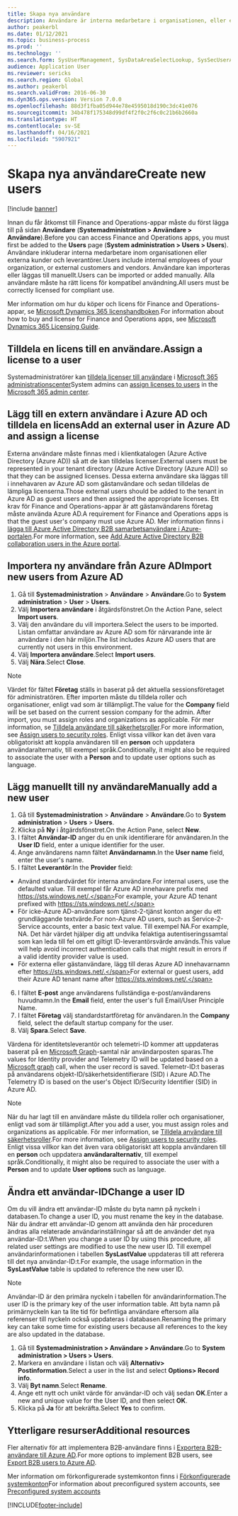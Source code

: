 ```yaml
---
title: Skapa nya användare
description: Användare är interna medarbetare i organisationen, eller externa kunder och leverantörer, som behöver åtkomst till systemet för att utföra sitt arbete.
author: peakerbl
ms.date: 01/12/2021
ms.topic: business-process
ms.prod: ''
ms.technology: ''
ms.search.form: SysUserManagement, SysDataAreaSelectLookup, SysSecUserAddRoles, SysUserMSODSUserImport
audience: Application User
ms.reviewer: sericks
ms.search.region: Global
ms.author: peakerbl
ms.search.validFrom: 2016-06-30
ms.dyn365.ops.version: Version 7.0.0
ms.openlocfilehash: 88d3f1fba05d944e78e4595018d190c3dc41e076
ms.sourcegitcommit: 34b478f175348d99df4f2f0c2f6c0c21b6b2660a
ms.translationtype: HT
ms.contentlocale: sv-SE
ms.lasthandoff: 04/16/2021
ms.locfileid: "5907921"
---
```

# <a name="create-new-users"></a><span data-ttu-id="e955c-103">Skapa nya användare</span><span class="sxs-lookup"><span data-stu-id="e955c-103">Create new users</span></span>

[!include [banner](../../includes/banner.md)]

<span data-ttu-id="e955c-104">Innan du får åtkomst till Finance and Operations-appar måste du först lägga till på sidan **Användare** (**Systemadministration \> Användare \> Användare**).</span><span class="sxs-lookup"><span data-stu-id="e955c-104">Before you can access Finance and Operations apps, you must first be added to the **Users** page (**System administration \> Users \> Users**).</span></span> <span data-ttu-id="e955c-105">Användare inkluderar interna medarbetare inom organisationen eller externa kunder och leverantörer.</span><span class="sxs-lookup"><span data-stu-id="e955c-105">Users include internal employees of your organization, or external customers and vendors.</span></span> <span data-ttu-id="e955c-106">Användare kan importeras eller läggas till manuellt.</span><span class="sxs-lookup"><span data-stu-id="e955c-106">Users can be imported or added manually.</span></span> <span data-ttu-id="e955c-107">Alla användare måste ha rätt licens för kompatibel användning.</span><span class="sxs-lookup"><span data-stu-id="e955c-107">All users must be correctly licensed for compliant use.</span></span>

<span data-ttu-id="e955c-108">Mer information om hur du köper och licens för Finance and Operations-appar, se [Microsoft Dynamics 365 licenshandboken](https://go.microsoft.com/fwlink/?LinkId=866544&amp;clcid=0x409).</span><span class="sxs-lookup"><span data-stu-id="e955c-108">For information about how to buy and license for Finance and Operations apps, see [Microsoft Dynamics 365 Licensing Guide](https://go.microsoft.com/fwlink/?LinkId=866544&amp;clcid=0x409).</span></span>

## <a name="assign-a-license-to-a-user"></a><span data-ttu-id="e955c-109">Tilldela en licens till en användare.</span><span class="sxs-lookup"><span data-stu-id="e955c-109">Assign a license to a user</span></span>
<span data-ttu-id="e955c-110">Systemadministratörer kan [tilldela licenser till användare](/office365/admin/subscriptions-and-billing/assign-licenses-to-users?view=o365-worldwide) i [Microsoft 365 administrationscenter](/office365/admin/admin-overview/about-the-admin-center?view=o365-worldwide)</span><span class="sxs-lookup"><span data-stu-id="e955c-110">System admins can [assign licenses to users](/office365/admin/subscriptions-and-billing/assign-licenses-to-users?view=o365-worldwide) in the [Microsoft 365 admin center](/office365/admin/admin-overview/about-the-admin-center?view=o365-worldwide).</span></span>

## <a name="add-an-external-user-in-azure-ad-and-assign-a-license"></a><span data-ttu-id="e955c-111">Lägg till en extern användare i Azure AD och tilldela en licens</span><span class="sxs-lookup"><span data-stu-id="e955c-111">Add an external user in Azure AD and assign a license</span></span> 
<span data-ttu-id="e955c-112">Externa användare måste finnas med i klientkatalogen (Azure Active Directory (Azure AD)) så att de kan tilldelas licenser.</span><span class="sxs-lookup"><span data-stu-id="e955c-112">External users must be represented in your tenant directory (Azure Active Directory (Azure AD)) so that they can be assigned licenses.</span></span> <span data-ttu-id="e955c-113">Dessa externa användare ska läggas till i innehavaren av Azure AD som gästanvändare och sedan tilldelas de lämpliga licenserna.</span><span class="sxs-lookup"><span data-stu-id="e955c-113">Those external users should be added to the tenant in Azure AD as guest users and then assigned the appropriate licenses.</span></span> <span data-ttu-id="e955c-114">Ett krav för Finance and Operations-appar är att gästanvändarens företag måste använda Azure AD.</span><span class="sxs-lookup"><span data-stu-id="e955c-114">A requirement for Finance and Operations apps is that the guest user's company must use Azure AD.</span></span> <span data-ttu-id="e955c-115">Mer information finns i [lägga till Azure Active Directory B2B samarbetsanvändare i Azure-portalen](/azure/active-directory/b2b/add-users-administrator).</span><span class="sxs-lookup"><span data-stu-id="e955c-115">For more information, see [Add Azure Active Directory B2B collaboration users in the Azure portal](/azure/active-directory/b2b/add-users-administrator).</span></span>

## <a name="import-new-users-from-azure-ad"></a><span data-ttu-id="e955c-116">Importera ny användare från Azure AD</span><span class="sxs-lookup"><span data-stu-id="e955c-116">Import new users from Azure AD</span></span> 
1. <span data-ttu-id="e955c-117">Gå till **Systemadministration** \> **Användare** \> **Användare**.</span><span class="sxs-lookup"><span data-stu-id="e955c-117">Go to **System administration** \> **User** \> **Users**.</span></span>
2. <span data-ttu-id="e955c-118">Välj **Importera användare** i åtgärdsfönstret.</span><span class="sxs-lookup"><span data-stu-id="e955c-118">On the Action Pane, select **Import users**.</span></span>
3. <span data-ttu-id="e955c-119">Välj den användare du vill importera.</span><span class="sxs-lookup"><span data-stu-id="e955c-119">Select the users to be imported.</span></span> <span data-ttu-id="e955c-120">Listan omfattar användare av Azure AD som för närvarande inte är användare i den här miljön.</span><span class="sxs-lookup"><span data-stu-id="e955c-120">The list includes Azure AD users that are currently not users in this environment.</span></span>
4. <span data-ttu-id="e955c-121">Välj **Importera användare**.</span><span class="sxs-lookup"><span data-stu-id="e955c-121">Select **Import users**.</span></span>
5. <span data-ttu-id="e955c-122">Välj **Nära**.</span><span class="sxs-lookup"><span data-stu-id="e955c-122">Select **Close**.</span></span>

> [!NOTE]
> <span data-ttu-id="e955c-123">Värdet för fältet **Företag** ställs in baserat på det aktuella sessionsföretaget för administratören. Efter importen måste du tilldela roller och organisationer, enligt vad som är tillämpligt.</span><span class="sxs-lookup"><span data-stu-id="e955c-123">The value for the **Company** field will be set based on the current session company for the admin. After import, you must assign roles and organizations as applicable.</span></span> <span data-ttu-id="e955c-124">För mer information, se [Tilldela användare till säkerhetsroller](assign-users-security-roles.md).</span><span class="sxs-lookup"><span data-stu-id="e955c-124">For more information, see [Assign users to security roles](assign-users-security-roles.md).</span></span> <span data-ttu-id="e955c-125">Enligt vissa villkor kan det även vara obligatoriskt att koppla användaren till en **person** och uppdatera användaralternativ, till exempel språk.</span><span class="sxs-lookup"><span data-stu-id="e955c-125">Conditionally, it might also be required to associate the user with a **Person** and to update user options such as language.</span></span>

## <a name="manually-add-a-new-user"></a><span data-ttu-id="e955c-126">Lägg manuellt till ny användare</span><span class="sxs-lookup"><span data-stu-id="e955c-126">Manually add a new user</span></span>
1. <span data-ttu-id="e955c-127">Gå till **Systemadministration** \> **Användare** \> **Användare**.</span><span class="sxs-lookup"><span data-stu-id="e955c-127">Go to **System administration** \> **Users** \> **Users**.</span></span>
2. <span data-ttu-id="e955c-128">Klicka på **Ny** i åtgärdsfönstret.</span><span class="sxs-lookup"><span data-stu-id="e955c-128">On the Action Pane, select **New**.</span></span>
3. <span data-ttu-id="e955c-129">I fältet **Användar-ID** anger du en unik identifierare för användaren.</span><span class="sxs-lookup"><span data-stu-id="e955c-129">In the **User ID** field, enter a unique identifier for the user.</span></span>   
4. <span data-ttu-id="e955c-130">Ange användarens namn fältet **Användarnamn**.</span><span class="sxs-lookup"><span data-stu-id="e955c-130">In the **User name** field, enter the user's name.</span></span>  
5. <span data-ttu-id="e955c-131">I fältet **Leverantör**:</span><span class="sxs-lookup"><span data-stu-id="e955c-131">In the **Provider** field:</span></span>
 - <span data-ttu-id="e955c-132">Använd standardvärdet för interna användare.</span><span class="sxs-lookup"><span data-stu-id="e955c-132">For internal users, use the defaulted value.</span></span> <span data-ttu-id="e955c-133">Till exempel får Azure AD innehavare prefix med https://sts.windows.net/.</span><span class="sxs-lookup"><span data-stu-id="e955c-133">For example, your Azure AD tenant prefixed with https://sts.windows.net/.</span></span>  
 - <span data-ttu-id="e955c-134">För icke-Azure AD-användare som tjänst-2-tjänst konton anger du ett grundläggande textvärde.</span><span class="sxs-lookup"><span data-stu-id="e955c-134">For non-Azure AD users, such as Service-2-Service accounts, enter a basic text value.</span></span> <span data-ttu-id="e955c-135">Till exempel NA.</span><span class="sxs-lookup"><span data-stu-id="e955c-135">For example, NA.</span></span> <span data-ttu-id="e955c-136">Det här värdet hjälper dig att undvika felaktiga autentiseringssamtal som kan leda till fel om ett giltigt ID-leverantörsvärde används.</span><span class="sxs-lookup"><span data-stu-id="e955c-136">This value will help avoid incorrect authentication calls that might result in errors if a valid identity provider value is used.</span></span>  
 - <span data-ttu-id="e955c-137">För externa eller gästanvändare, lägg till deras Azure AD innehavarnamn efter https://sts.windows.net/.</span><span class="sxs-lookup"><span data-stu-id="e955c-137">For external or guest users, add their Azure AD tenant name after https://sts.windows.net/.</span></span>
6. <span data-ttu-id="e955c-138">I fältet **E-post** ange användarens fullständiga e-post/användarens huvudnamn.</span><span class="sxs-lookup"><span data-stu-id="e955c-138">In the **Email** field, enter the user's full Email/User Principle Name.</span></span>  
7. <span data-ttu-id="e955c-139">I fältet **Företag** välj standardstartföretag för användaren.</span><span class="sxs-lookup"><span data-stu-id="e955c-139">In the **Company** field, select the default startup company for the user.</span></span> 
8. <span data-ttu-id="e955c-140">Välj **Spara**.</span><span class="sxs-lookup"><span data-stu-id="e955c-140">Select **Save**.</span></span>

<span data-ttu-id="e955c-141">Värdena för identitetsleverantör och telemetri-ID kommer att uppdateras baserat på en [Microsoft Graph](/graph/overview)-samtal när användarposten sparas.</span><span class="sxs-lookup"><span data-stu-id="e955c-141">The values for Identity provider and Telemetry ID will be updated based on a [Microsoft graph](/graph/overview) call, when the user record is saved.</span></span> <span data-ttu-id="e955c-142">Telemetr-ID:t baseras på användarens objekt-ID/säkerhetsidentifierare (SID) i Azure AD.</span><span class="sxs-lookup"><span data-stu-id="e955c-142">The Telemetry ID is based on the user's Object ID/Security Identifier (SID) in Azure AD.</span></span>

> [!NOTE]
> <span data-ttu-id="e955c-143">När du har lagt till en användare måste du tilldela roller och organisationer, enligt vad som är tillämpligt.</span><span class="sxs-lookup"><span data-stu-id="e955c-143">After you add a user, you must assign roles and organizations as applicable.</span></span> <span data-ttu-id="e955c-144">För mer information, se [Tilldela användare till säkerhetsroller](assign-users-security-roles.md).</span><span class="sxs-lookup"><span data-stu-id="e955c-144">For more information, see [Assign users to security roles](assign-users-security-roles.md).</span></span> <span data-ttu-id="e955c-145">Enligt vissa villkor kan det även vara obligatoriskt att koppla användaren till en **person** och uppdatera **användaralternativ**, till exempel språk.</span><span class="sxs-lookup"><span data-stu-id="e955c-145">Conditionally, it might also be required to associate the user with a **Person** and to update **User options** such as language.</span></span>

## <a name="change-a-user-id"></a><span data-ttu-id="e955c-146">Ändra ett användar-ID</span><span class="sxs-lookup"><span data-stu-id="e955c-146">Change a user ID</span></span>
<span data-ttu-id="e955c-147">Om du vill ändra ett användar-ID måste du byta namn på nyckeln i databasen.</span><span class="sxs-lookup"><span data-stu-id="e955c-147">To change a user ID, you must rename the key in the database.</span></span> <span data-ttu-id="e955c-148">När du ändrar ett användar-ID genom att använda den här proceduren ändras alla relaterade användarinställningar så att de använder det nya användar-ID:t.</span><span class="sxs-lookup"><span data-stu-id="e955c-148">When you change a user ID by using this procedure, all related user settings are modified to use the new user ID.</span></span> <span data-ttu-id="e955c-149">Till exempel användarinformationen i tabellen **SysLastValue** uppdateras till att referera till det nya användar-ID:t.</span><span class="sxs-lookup"><span data-stu-id="e955c-149">For example, the usage information in the **SysLastValue** table is updated to reference the new user ID.</span></span>

> [!NOTE]
> <span data-ttu-id="e955c-150">Användar-ID är den primära nyckeln i tabellen för användarinformation.</span><span class="sxs-lookup"><span data-stu-id="e955c-150">The user ID is the primary key of the user information table.</span></span> <span data-ttu-id="e955c-151">Att byta namn på primärnyckeln kan ta lite tid för befintliga användare eftersom alla referenser till nyckeln också uppdateras i databasen.</span><span class="sxs-lookup"><span data-stu-id="e955c-151">Renaming the primary key can take some time for existing users because all references to the key are also updated in the database.</span></span> 

1. <span data-ttu-id="e955c-152">Gå till **Systemadministration \> Användare \> Användare**.</span><span class="sxs-lookup"><span data-stu-id="e955c-152">Go to **System administration \> Users \> Users**.</span></span>
2. <span data-ttu-id="e955c-153">Markera en användare i listan och välj **Alternativ\> Postinformation**.</span><span class="sxs-lookup"><span data-stu-id="e955c-153">Select a user in the list and select **Options\> Record info**.</span></span>
3. <span data-ttu-id="e955c-154">Välj **Byt namn**.</span><span class="sxs-lookup"><span data-stu-id="e955c-154">Select **Rename**.</span></span>
4. <span data-ttu-id="e955c-155">Ange ett nytt och unikt värde för användar-ID och välj sedan **OK**.</span><span class="sxs-lookup"><span data-stu-id="e955c-155">Enter a new and unique value for the User ID, and then select **OK**.</span></span> 
5. <span data-ttu-id="e955c-156">Klicka på **Ja** för att bekräfta.</span><span class="sxs-lookup"><span data-stu-id="e955c-156">Select **Yes** to confirm.</span></span>

## <a name="additional-resources"></a><span data-ttu-id="e955c-157">Ytterligare resurser</span><span class="sxs-lookup"><span data-stu-id="e955c-157">Additional resources</span></span>

<span data-ttu-id="e955c-158">Fler alternativ för att implementera B2B-användare finns i [Exportera B2B-användare till Azure AD](../implement-b2b.md).</span><span class="sxs-lookup"><span data-stu-id="e955c-158">For more options to implement B2B users, see [Export B2B users to Azure AD](../implement-b2b.md).</span></span>

<span data-ttu-id="e955c-159">Mer information om förkonfigurerade systemkonton finns i [Förkonfigurerade systemkonton](../pre-configured-system-accounts.md)</span><span class="sxs-lookup"><span data-stu-id="e955c-159">For information about preconfigured system accounts, see [Preconfigured system accounts](../pre-configured-system-accounts.md)</span></span>


[!INCLUDE[footer-include](../../../../includes/footer-banner.md)]